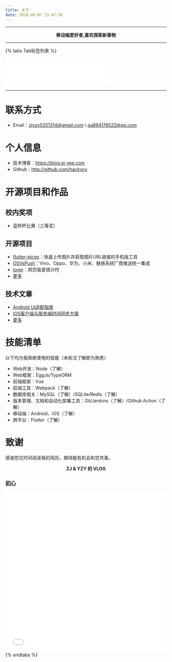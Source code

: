 ```yaml
---
title: 关于
date: 2018-09-07 13:47:54
---
```


------

<center><b>移动端爱好者,喜欢探索新事物</b></center>

------

{% tabs Tab标签列表 %}
<!-- tab 个人简介 -->

<iframe frameborder="no" border="0" marginwidth="0" marginheight="0" width=330 height=86 src="//music.163.com/outchain/player?type=2&id=167844&auto=1&height=66"></iframe>

---

# 联系方式

- Email：zjyzy5201314@gmail.com \ qa894178522@qq.com

# 个人信息

 - 技术博客：https://blog.si-yee.com
 - Github：http://github.com/hackycy

# 开源项目和作品

## 校内奖项

- 蓝桥杯比赛（三等奖）

## 开源项目

  - [flutter-picgo](https://github.com/PicGo/flutter-picgo)：快速上传图片并获取图片URL链接的手机版工具
  - [OSVsPush](https://github.com/hackycy/OSVsPush)：Vivo、Oppo、华为、小米、魅族系统厂商推送统一集成
  - [lover](https://github.com/hackycy/lover)：网页版爱情计时
  - [更多](https://github.com/hackycy)

## 技术文章

- [Android UI适配指南](https://blog.si-yee.com/2019/05/22/Android-UI适配指南/)
- [IOS客户端与服务端时间同步方案](https://blog.si-yee.com/2020/05/12/IOS客户端与服务端时间同步方案/) 
- [更多](https://blog.si-yee.com/)

# 技能清单

以下均为我熟练使用的技能（未标注了解即为熟悉）

- Web开发：Node（了解）
- Web框架：EggJs/TypeORM
- 前端框架：Vue
- 前端工具：Webpack（了解）
- 数据库相关：MySQL（了解）/SQLite/Redis（了解）
- 版本管理、文档和自动化部署工具：Git/Jenkins（了解）/Github Action（了解）
- 移动端：Android、iOS（了解）
- 跨平台：Flutter（了解）
  
# 致谢
感谢您花时间阅读我的简历，期待能有机会和您共事。
<!-- endtab -->

<!-- tab vlog -->
<center><b>ZJ & YZY 的 VLOG</b></center>

### [初心](https://www.bilibili.com/video/BV1Jv41167jp/)

<iframe src="//player.bilibili.com/player.html?aid=243491393&bvid=BV1Jv41167jp&cid=199882009&page=1" style="width:100%;height:500px;" scrolling="no" border="0" frameborder="no" framespacing="0" allowfullscreen="true"> </iframe>
<!-- endtab -->
{% endtabs %}
